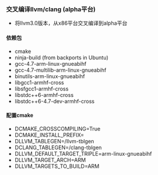 ### 交叉编译llvm/clang (alpha平台)

- 将llvm3.0版本，从x86平台交叉编译到alpha平台

#### 依赖包

- cmake
- ninja-build (from backports in Ubuntu)
- gcc-4.7-arm-linux-gnueabihf
- gcc-4.7-multilib-arm-linux-gnueabihf
- binutils-arm-linux-gnueabihf
- libgcc1-armhf-cross
- libsfgcc1-armhf-cross
- libstdc++6-armhf-cross
- libstdc++6-4.7-dev-armhf-cross

#### 配置cmake

- DCMAKE_CROSSCOMPILING=True
- DCMAKE_INSTALL_PREFIX=<install-dir>
- DLLVM_TABLEGEN=<path-to-host-bin>/llvm-tblgen
- DCLANG_TABLEGEN=<path-to-host-bin>/clang-tblgen
- DLLVM_DEFAULT_TARGET_TRIPLE=arm-linux-gnueabihf
- DLLVM_TARGET_ARCH=ARM
- DLLVM_TARGETS_TO_BUILD=ARM
